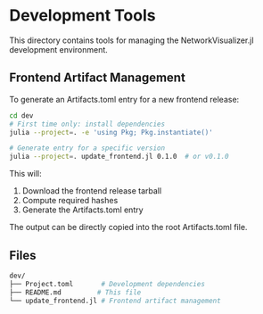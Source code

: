 # Development Tools

This directory contains tools for managing the NetworkVisualizer.jl development environment.

## Frontend Artifact Management

To generate an Artifacts.toml entry for a new frontend release:

```bash
cd dev
# First time only: install dependencies
julia --project=. -e 'using Pkg; Pkg.instantiate()'

# Generate entry for a specific version
julia --project=. update_frontend.jl 0.1.0  # or v0.1.0
```

This will:

1. Download the frontend release tarball
2. Compute required hashes
3. Generate the Artifacts.toml entry

The output can be directly copied into the root Artifacts.toml file.

## Files

```bash
dev/
├── Project.toml       # Development dependencies
├── README.md         # This file
└── update_frontend.jl # Frontend artifact management
```
